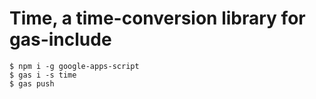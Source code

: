 # Time, a time-conversion library for gas-include

```
$ npm i -g google-apps-script
$ gas i -s time
$ gas push
```

